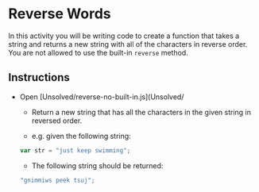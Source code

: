 # Reverse Words

In this activity you will be writing code to create a function that takes a string and returns a new string with all of the characters in reverse order. You are not allowed to use the built-in `reverse` method.

## Instructions

- Open [Unsolved/reverse-no-built-in.js](Unsolved/

  - Return a new string that has all the characters in the given string in reversed order.

  - e.g. given the following string:

  ```js
  var str = "just keep swimming";
  ```

  - The following string should be returned:

  ```js
  "gnimmiws peek tsuj";
  ```
